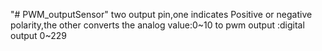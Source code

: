 "# PWM_outputSensor" 
two output pin,one indicates Positive or negative polarity,the other converts the analog value:0~10 to pwm output :digital output 0~229